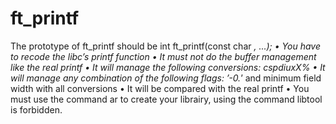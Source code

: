 # ft_printf
The prototype of ft_printf should be int ft_printf(const char *, ...); • You have to recode the libc’s printf function • It must not do the buffer management like the real printf • It will manage the following conversions: cspdiuxX% • It will manage any combination of the following flags: ’-0.*’ and minimum field width with all conversions • It will be compared with the real printf • You must use the command ar to create your librairy, using the command libtool is forbidden.
